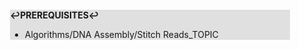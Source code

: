 <div style="margin:2em; background-color: #e0e0e0;">

<strong>↩PREREQUISITES↩</strong>

 * Algorithms/DNA Assembly/Stitch Reads_TOPIC

</div>

